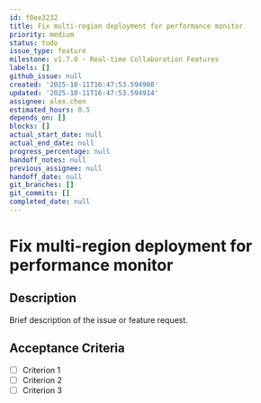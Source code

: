 ```yaml
---
id: f0ee3232
title: Fix multi-region deployment for performance monitor
priority: medium
status: todo
issue_type: feature
milestone: v1.7.0 - Real-time Collaboration Features
labels: []
github_issue: null
created: '2025-10-11T16:47:53.594908'
updated: '2025-10-11T16:47:53.594914'
assignee: alex.chen
estimated_hours: 0.5
depends_on: []
blocks: []
actual_start_date: null
actual_end_date: null
progress_percentage: null
handoff_notes: null
previous_assignee: null
handoff_date: null
git_branches: []
git_commits: []
completed_date: null
---
```


# Fix multi-region deployment for performance monitor

## Description

Brief description of the issue or feature request.

## Acceptance Criteria

- [ ] Criterion 1
- [ ] Criterion 2
- [ ] Criterion 3